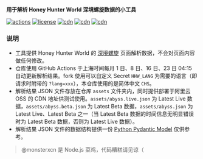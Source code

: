 **用于解析 Honey Hunter World 深境螺旋数据的小工具**


[![actions](https://img.shields.io/github/actions/workflow/status/monsterxcn/parse-hhw-abyss/update.yml?branch=main)](https://github.com/monsterxcn/parse-hhw-abyss/actions)
[![license](https://img.shields.io/github/license/monsterxcn/parse-hhw-abyss)](https://raw.githubusercontent.com/monsterxcn/parse-hhw-abyss/main/LICENSE)
[![cdn](https://img.shields.io/badge/cdn-abyss-brightgreen)](https://cdn.monsterx.cn/bot/abyss.json)
[![cdn](https://img.shields.io/badge/cdn-live-orange)](https://cdn.monsterx.cn/bot/abyss.live.json)
[![cdn](https://img.shields.io/badge/cdn-beta-orange)](https://cdn.monsterx.cn/bot/abyss.beta.json)


### 说明

 - 工具提供 Honey Hunter World 的 [深境螺旋](https://genshin.honeyhunterworld.com/d_1001/) 页面解析数据，不会对页面内容做任何修改。
 - 仓库使用 GitHub Actions 于上海时间每月 1 日、8 日、16 日、23 日 04:15 自动更新解析结果。fork 使用可以自定义 Secret `HHW_LANG` 为需要的语言（即请求时附带的 `?lang=xxx`），本仓库使用的是简体中文 `CHS`。
 - 解析结果 JSON 文件存放在仓库 `assets` 文件夹内，同时提供部署于阿里云 OSS 的 CDN 地址供测试使用。`assets/abyss.live.json` 为 Latest Live 数据，`assets/abyss.beta.json` 为 Latest Beta 数据，`assets/abyss.json` 为 Latest Live、Latest Beta 之一（当 Latest Beta 数据的时间信息无明显错误时为 Latest Beta 数据，否则为 Latest Live 数据）。
 - 解析结果 JSON 文件的数据结构提供一份 [Python Pydantic Model](https://github.com/monsterxcn/nonebot-plugin-gsabyss/blob/main/nonebot_plugin_gsabyss/models/hhw.py) 仅供参考。


> @monsterxcn 是 Node.js 菜鸡，代码糟糕请见谅（
